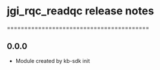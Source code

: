 # jgi_rqc_readqc release notes
=========================================

0.0.0
-----
* Module created by kb-sdk init
